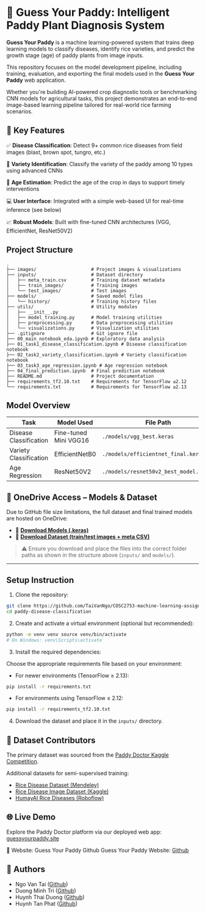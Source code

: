 # 🌾 Guess Your Paddy: Intelligent Paddy Plant Diagnosis System

**Guess Your Paddy** is a machine learning-powered system that trains deep learning models to classify diseases, identify rice varieties, and predict the growth stage (age) of paddy plants from image inputs.

This repository focuses on the model development pipeline, including training, evaluation, and exporting the final models used in the **Guess Your Paddy** web application.

Whether you're building AI-powered crop diagnostic tools or benchmarking CNN models for agricultural tasks, this project demonstrates an end-to-end image-based learning pipeline tailored for real-world rice farming scenarios.

## 🚀 Key Features

✅ **Disease Classification**: Detect 9+ common rice diseases from field images (blast, brown spot, tungro, etc.)

🌾 **Variety Identification**: Classify the variety of the paddy among 10 types using advanced CNNs

📅 **Age Estimation**: Predict the age of the crop in days to support timely interventions

💻 **User Interface**: Integrated with a simple web-based UI for real-time inference (see below)

📈 **Robust Models**: Built with fine-tuned CNN architectures (VGG, EfficientNet, ResNet50V2)

## Project Structure

```.
.
├── images/                    # Project images & visualizations
├── inputs/                    # Dataset directory
│   ├── meta_train.csv         # Training dataset metadata
│   ├── train_images/          # Training images
│   └── test_images/           # Test images
├── models/                    # Saved model files
│   └── history/               # Training history files
├── utils/                     # Utility modules
│   ├── __init__.py
│   ├── model_training.py      # Model training utilities
│   ├── preprocessing.py       # Data preprocessing utilities
│   └── visualizations.py      # Visualization utilities
├── .gitignore                 # Git ignore file
├── 00_main_notebook_eda.ipynb # Exploratory data analysis
├── 01_task1_disease_classification.ipynb # Disease classification notebook
├── 02_task2_variety_classification.ipynb # Variety classification notebook
├── 03_task3_age_regression.ipynb # Age regression notebook
├── 04_final_prediction.ipynb  # Final prediction notebook
├── README.md                  # Project documentation
├── requirements_tf2.10.txt    # Requirements for TensorFlow ≤2.12
└── requirements.txt           # Requirements for TensorFlow ≥2.13
```

## Model Overview

| Task                   | Model Used            | File Path                              |
| ---------------------- | --------------------- | -------------------------------------- |
| Disease Classification | Fine-tuned Mini VGG16 | `./models/vgg_best.keras`              |
| Variety Classification | EfficientNetB0        | `./models/efficientnet_final.keras`    |
| Age Regression         | ResNet50V2            | `./models/resnet50v2_best_model.keras` |

## 📁 OneDrive Access – Models & Dataset

Due to GitHub file size limitations, the full dataset and final trained models are hosted on OneDrive:

- 🔗 **[Download Models (.keras)](https://rmiteduau-my.sharepoint.com/:u:/g/personal/s3974892_rmit_edu_vn/EWxSvxikHoZIsf-Tgo5IujkBHE9WyciexSFyMs703t-PSw?e=SkljHF)**  
- 🔗 **[Download Dataset (train/test images + meta CSV)](https://your-onedrive-link/dataset)**

> ⚠️ Ensure you download and place the files into the correct folder paths as shown in the structure above (`inputs/` and `models/`).

---

## Setup Instruction

1. Clone the repository:  

```bash
git clone https://github.com/TaiVanNgo/COSC2753-machine-learning-assignment-2
cd paddy-disease-classification
```

2. Create and activate a virtual environment (optional but recommended):

```bash
python -m venv venv source venv/bin/activate 
# On Windows: venv\Scripts\activate
```

3. Install the required dependencies:

Choose the appropriate requirements file based on your environment:

- For newer environments (TensorFlow ≥ 2.13):

```bash
pip install -r requirements.txt
```

- For environments using TensorFlow ≤ 2.12:

```bash
pip install -r requirements_tf2.10.txt
```

4. Download the dataset and place it in the `inputs/` directory.

## 📂 Dataset Contributors

The primary dataset was sourced from the [Paddy Doctor Kaggle Competition](https://www.kaggle.com/competitions/paddy-disease-classification/overview).

Additional datasets for semi-supervised training:

- [Rice Disease Dataset (Mendeley)](https://data.mendeley.com/datasets/fwcj7stb8r/1)
- [Rice Disease Image Dataset (Kaggle)](https://www.kaggle.com/datasets/minhhuy2810/rice-diseases-image-dataset)
- [HumayAI Rice Diseases (Roboflow)](https://universe.roboflow.com/humayai-kacn9/humay-ai-rice-diseases/dataset/4/download)

## 🌐 Live Demo

Explore the Paddy Doctor platform via our deployed web app: [guessyourpaddy.site](http://guessyourpaddy.site/)

🔗 Website: Guess Your Paddy
Github Guess Your Paddy Website: [Github](https://github.com/phatgg221/guess-your-paddy)

## 🤝 Authors

- Ngo Van Tai ([Github](https://github.com/TaiVanNgo))
- Duong Minh Tri ([Github](https://github.com/TriDuong070803))
- Huynh Thai Duong ([Github](https://github.com/TDuong04))
- Huynh Tan Phat ([Github](https://github.com/phatgg221))